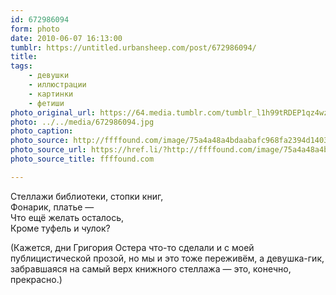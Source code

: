 ```yaml
---
id: 672986094
form: photo
date: 2010-06-07 16:13:00
tumblr: https://untitled.urbansheep.com/post/672986094/
title:
tags:
    - девушки
    - иллюстрации
    - картинки
    - фетиши
photo_original_url: https://64.media.tumblr.com/tumblr_l1h99tRDEP1qz4wzio1_500.jpg
photo: ../../media/672986094.jpg
photo_caption:
photo_source: http://ffffound.com/image/75a4a48a4bdaabafc968fa2394d14030905a4a30
photo_source_url: https://href.li/?http://ffffound.com/image/75a4a48a4bdaabafc968fa2394d14030905a4a30
photo_source_title: ffffound.com

---
```


<p>Стеллажи библиотеки, стопки книг,<br>
Фонарик, платье —<br>
Что ещё желать осталось,<br>
Кроме туфель и чулок?</p>

<p>(Кажется, дни Григория Остера что-то сделали и с моей публицистической прозой, но мы и это тоже переживём, а девушка-гик, забравшаяся на самый верх книжного стеллажа — это, конечно, прекрасно.)</p>
